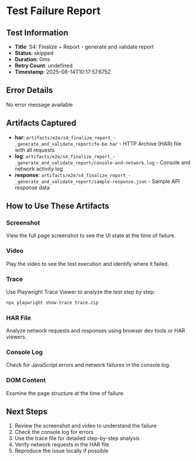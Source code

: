 # Test Failure Report

## Test Information
- **Title**: S4: Finalize + Report - generate and validate report
- **Status**: skipped
- **Duration**: 0ms
- **Retry Count**: undefined
- **Timestamp**: 2025-08-14T10:17:57.675Z

## Error Details
No error message available

## Artifacts Captured
- **har**: `artifacts/e2e/s4_finalize_report_-_generate_and_validate_report/fe-be.har` - HTTP Archive (HAR) file with all requests
- **log**: `artifacts/e2e/s4_finalize_report_-_generate_and_validate_report/console-and-network.log` - Console and network activity log
- **response**: `artifacts/e2e/s4_finalize_report_-_generate_and_validate_report/sample-response.json` - Sample API response data

## How to Use These Artifacts

### Screenshot
View the full page screenshot to see the UI state at the time of failure.

### Video
Play the video to see the test execution and identify where it failed.

### Trace
Use Playwright Trace Viewer to analyze the test step by step:
```bash
npx playwright show-trace trace.zip
```

### HAR File
Analyze network requests and responses using browser dev tools or HAR viewers.

### Console Log
Check for JavaScript errors and network failures in the console log.

### DOM Content
Examine the page structure at the time of failure.

## Next Steps
1. Review the screenshot and video to understand the failure
2. Check the console log for errors
3. Use the trace file for detailed step-by-step analysis
4. Verify network requests in the HAR file
5. Reproduce the issue locally if possible
